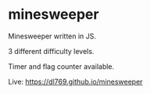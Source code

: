 # minesweeper

Minesweeper written in JS. 

3 different difficulty levels.

Timer and flag counter available.

Live: https://dl769.github.io/minesweeper
